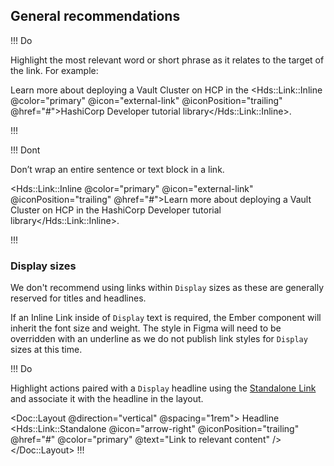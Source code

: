 ## General recommendations

!!! Do

Highlight the most relevant word or short phrase as it relates to the target of the link. For example:

<span class="hds-typography-body-300">Learn more about deploying a Vault Cluster on HCP in the <Hds::Link::Inline @color="primary" @icon="external-link" @iconPosition="trailing" @href="#">HashiCorp Developer tutorial library</Hds::Link::Inline>.</span>

!!!

!!! Dont

Don’t wrap an entire sentence or text block in a link.

<span class="hds-typography-body-300"><Hds::Link::Inline @color="primary" @icon="external-link" @iconPosition="trailing" @href="#">Learn more about deploying a Vault Cluster on HCP in the HashiCorp Developer tutorial library</Hds::Link::Inline>.</span>

!!!

### Display sizes

We don't recommend using links within `Display` sizes as these are generally reserved for titles and headlines.

If an Inline Link inside of `Display` text is required, the Ember component will inherit the font size and weight. The style in Figma will need to be overridden with an underline as we do not publish link styles for `Display` sizes at this time.

!!! Do

Highlight actions paired with a `Display` headline using the [Standalone Link](/components/link/standalone) and associate it with the headline in the layout.

<Doc::Layout @direction="vertical" @spacing="1rem">
<span class="hds-typography-display-400 hds-font-family-sans-display hds-font-weight-bold">Headline</span>
<Hds::Link::Standalone @icon="arrow-right" @iconPosition="trailing" @href="#" @color="primary" @text="Link to relevant content" />
</Doc::Layout>
!!!